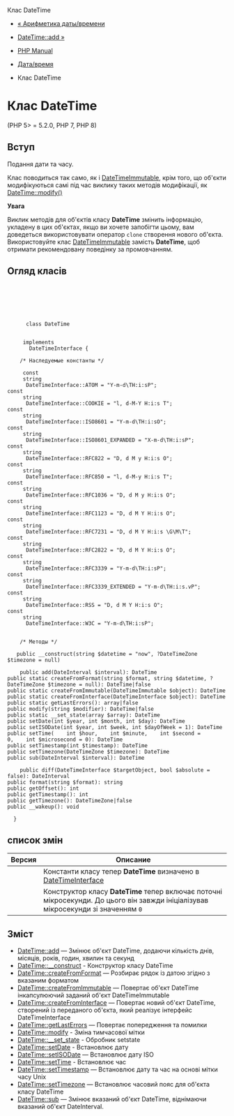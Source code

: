 Клас DateTime

-   [« Арифметика даты/времени](datetime.examples-arithmetic.html)
    
-   [DateTime::add »](datetime.add.html)
    
-   [PHP Manual](index.html)
    
-   [Дата/время](book.datetime.html)
    
-   Клас DateTime
    

# Клас DateTime

(PHP 5> = 5.2.0, PHP 7, PHP 8)

## Вступ

Подання дати та часу.

Клас поводиться так само, як і [DateTimeImmutable](class.datetimeimmutable.html), крім того, що об'єкти модифікуються самі під час виклику таких методів модифікації, як [DateTime::modify()](datetime.modify.html)

**Увага**

Виклик методів для об'єктів класу **DateTime** змінить інформацію, укладену в цих об'єктах, якщо ви хочете запобігти цьому, вам доведеться використовувати оператор `clone` створення нового об'єкта. Використовуйте клас [DateTimeImmutable](class.datetimeimmutable.html) замість **DateTime**, щоб отримати рекомендовану поведінку за промовчанням.

## Огляд класів

```classsynopsis

     
    

    
     
      class DateTime
     

     implements 
       DateTimeInterface {

    /* Наследуемые константы */
    
     const
     string
      DateTimeInterface::ATOM = "Y-m-d\TH:i:sP";
const
     string
      DateTimeInterface::COOKIE = "l, d-M-Y H:i:s T";
const
     string
      DateTimeInterface::ISO8601 = "Y-m-d\TH:i:sO";
const
     string
      DateTimeInterface::ISO8601_EXPANDED = "X-m-d\TH:i:sP";
const
     string
      DateTimeInterface::RFC822 = "D, d M y H:i:s O";
const
     string
      DateTimeInterface::RFC850 = "l, d-M-y H:i:s T";
const
     string
      DateTimeInterface::RFC1036 = "D, d M y H:i:s O";
const
     string
      DateTimeInterface::RFC1123 = "D, d M Y H:i:s O";
const
     string
      DateTimeInterface::RFC7231 = "D, d M Y H:i:s \G\M\T";
const
     string
      DateTimeInterface::RFC2822 = "D, d M Y H:i:s O";
const
     string
      DateTimeInterface::RFC3339 = "Y-m-d\TH:i:sP";
const
     string
      DateTimeInterface::RFC3339_EXTENDED = "Y-m-d\TH:i:s.vP";
const
     string
      DateTimeInterface::RSS = "D, d M Y H:i:s O";
const
     string
      DateTimeInterface::W3C = "Y-m-d\TH:i:sP";


    /* Методы */
    
   public __construct(string $datetime = "now", ?DateTimeZone $timezone = null)

    public add(DateInterval $interval): DateTime
public static createFromFormat(string $format, string $datetime, ?DateTimeZone $timezone = null): DateTime|false
public static createFromImmutable(DateTimeImmutable $object): DateTime
public static createFromInterface(DateTimeInterface $object): DateTime
public static getLastErrors(): array|false
public modify(string $modifier): DateTime|false
public static __set_state(array $array): DateTime
public setDate(int $year, int $month, int $day): DateTime
public setISODate(int $year, int $week, int $dayOfWeek = 1): DateTime
public setTime(    int $hour,    int $minute,    int $second = 0,    int $microsecond = 0): DateTime
public setTimestamp(int $timestamp): DateTime
public setTimezone(DateTimeZone $timezone): DateTime
public sub(DateInterval $interval): DateTime

    public diff(DateTimeInterface $targetObject, bool $absolute = false): DateInterval
public format(string $format): string
public getOffset(): int
public getTimestamp(): int
public getTimezone(): DateTimeZone|false
public __wakeup(): void

  }
```

## список змін

| Версия | Описание                                                                                                                           |
|--------|------------------------------------------------------------------------------------------------------------------------------------|
|        | Константи класу тепер **DateTime** визначено в [DateTimeInterface](class.datetimeinterface.html)                                   |
|        | Конструктор класу **DateTime** тепер включає поточні мікросекунди. До цього він завжди ініціалізував мікросекунди зі значенням `0` |

## Зміст

-   [DateTime::add](datetime.add.html) — Змінює об'єкт DateTime, додаючи кількість днів, місяців, років, годин, хвилин та секунд
-   [DateTime::\_\_construct](datetime.construct.html) - Конструктор класу DateTime
-   [DateTime::createFromFormat](datetime.createfromformat.html) — Розбирає рядок із датою згідно з вказаним форматом
-   [DateTime::createFromImmutable](datetime.createfromimmutable.html) — Повертає об'єкт DateTime інкапсулюючий заданий об'єкт DateTimeImmutable
-   [DateTime::createFromInterface](datetime.createfrominterface.html) — Повертає новий об'єкт DateTime, створений із переданого об'єкта, який реалізує інтерфейс DateTimeInterface
-   [DateTime::getLastErrors](datetime.getlasterrors.html) — Повертає попередження та помилки
-   [DateTime::modify](datetime.modify.html) - Зміна тимчасової мітки
-   [DateTime::\_\_set\_state](datetime.set-state.html) - Обробник setstate
-   [DateTime::setDate](datetime.setdate.html) - Встановлює дату
-   [DateTime::setISODate](datetime.setisodate.html) — Встановлює дату ISO
-   [DateTime::setTime](datetime.settime.html) - Встановлює час
-   [DateTime::setTimestamp](datetime.settimestamp.html) — Встановлює дату та час на основі мітки часу Unix
-   [DateTime::setTimezone](datetime.settimezone.html) — Встановлює часовий пояс для об'єкта класу DateTime
-   [DateTime::sub](datetime.sub.html) — Змінює вказаний об'єкт DateTime, віднімаючи вказаний об'єкт DateInterval.